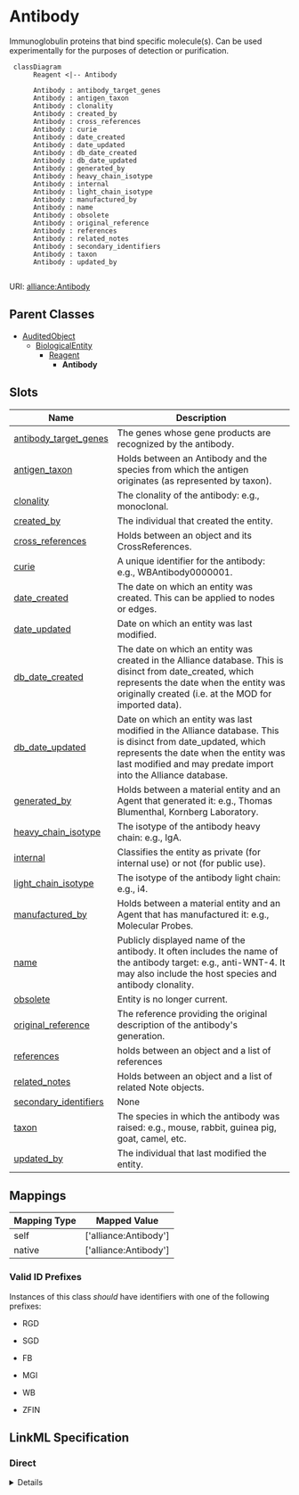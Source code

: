 # Antibody

Immunoglobulin proteins that bind specific molecule(s). Can be used experimentally for the purposes of detection or purification.


```mermaid
 classDiagram
      Reagent <|-- Antibody
      
      Antibody : antibody_target_genes
      Antibody : antigen_taxon
      Antibody : clonality
      Antibody : created_by
      Antibody : cross_references
      Antibody : curie
      Antibody : date_created
      Antibody : date_updated
      Antibody : db_date_created
      Antibody : db_date_updated
      Antibody : generated_by
      Antibody : heavy_chain_isotype
      Antibody : internal
      Antibody : light_chain_isotype
      Antibody : manufactured_by
      Antibody : name
      Antibody : obsolete
      Antibody : original_reference
      Antibody : references
      Antibody : related_notes
      Antibody : secondary_identifiers
      Antibody : taxon
      Antibody : updated_by
      

```



URI: [alliance:Antibody](http://alliancegenome.org/Antibody)


## Parent Classes

* [AuditedObject](AuditedObject.md)
    * [BiologicalEntity](BiologicalEntity.md)
        * [Reagent](Reagent.md)
            * **Antibody**




<!-- no inheritance hierarchy -->


## Slots

| Name | Description  |
| ---  | ---  |
| [antibody_target_genes](antibody_target_genes.md) | The genes whose gene products are recognized by the antibody. |
| [antigen_taxon](antigen_taxon.md) | Holds between an Antibody and the species from which the antigen originates (as represented by taxon). |
| [clonality](clonality.md) | The clonality of the antibody: e.g., monoclonal. |
| [created_by](created_by.md) | The individual that created the entity. |
| [cross_references](cross_references.md) | Holds between an object and its CrossReferences. |
| [curie](curie.md) | A unique identifier for the antibody: e.g., WBAntibody0000001. |
| [date_created](date_created.md) | The date on which an entity was created. This can be applied to nodes or edges. |
| [date_updated](date_updated.md) | Date on which an entity was last modified. |
| [db_date_created](db_date_created.md) | The date on which an entity was created in the Alliance database.  This is disinct from date_created, which represents the date when the entity was originally created (i.e. at the MOD for imported data). |
| [db_date_updated](db_date_updated.md) | Date on which an entity was last modified in the Alliance database.  This is disinct from date_updated, which represents the date when the entity was last modified and may predate import into the Alliance database. |
| [generated_by](generated_by.md) | Holds between a material entity and an Agent that generated it: e.g., Thomas Blumenthal, Kornberg Laboratory. |
| [heavy_chain_isotype](heavy_chain_isotype.md) | The isotype of the antibody heavy chain: e.g., IgA. |
| [internal](internal.md) | Classifies the entity as private (for internal use) or not (for public use). |
| [light_chain_isotype](light_chain_isotype.md) | The isotype of the antibody light chain: e.g., i4. |
| [manufactured_by](manufactured_by.md) | Holds between a material entity and an Agent that has manufactured it: e.g., Molecular Probes. |
| [name](name.md) | Publicly displayed name of the antibody. It often includes the name of the antibody target: e.g., anti-WNT-4. It may also include the host species and antibody clonality. |
| [obsolete](obsolete.md) | Entity is no longer current. |
| [original_reference](original_reference.md) | The reference providing the original description of the antibody's generation. |
| [references](references.md) | holds between an object and a list of references |
| [related_notes](related_notes.md) | Holds between an object and a list of related Note objects. |
| [secondary_identifiers](secondary_identifiers.md) | None |
| [taxon](taxon.md) | The species in which the antibody was raised: e.g., mouse, rabbit, guinea pig, goat, camel, etc. |
| [updated_by](updated_by.md) | The individual that last modified the entity. |


## Mappings

| Mapping Type | Mapped Value |
| ---  | ---  |
| self | ['alliance:Antibody'] |
| native | ['alliance:Antibody'] |



### Valid ID Prefixes

Instances of this class *should* have identifiers with one of the following prefixes:

* RGD

* SGD

* FB

* MGI

* WB

* ZFIN




## LinkML Specification

<!-- TODO: investigate https://stackoverflow.com/questions/37606292/how-to-create-tabbed-code-blocks-in-mkdocs-or-sphinx -->

### Direct

<details>
```yaml
name: Antibody
id_prefixes:
- RGD
- SGD
- FB
- MGI
- WB
- ZFIN
description: Immunoglobulin proteins that bind specific molecule(s). Can be used experimentally
  for the purposes of detection or purification.
notes:
- Inherits id and taxon slots from parental BiologicalEntity.
from_schema: https://github.com/alliance-genome/agr_curation_schema/src/schema/reagent.yaml
aliases:
- antibody
- antibodies
- antiserum
- antisera
is_a: Reagent
slots:
- name
- antigen_taxon
- clonality
- heavy_chain_isotype
- light_chain_isotype
- antibody_target_genes
- cross_references
- secondary_identifiers
- references
- original_reference
- related_notes
slot_usage:
  curie:
    name: curie
    description: 'A unique identifier for the antibody: e.g., WBAntibody0000001.'
    notes:
    - As not all MODs have IDs (e.g., FB), some IDs will need to be minted at the
      Alliance. Does anyone use RRIDs as the 1o ID for antibody?
    domain_of:
    - OntologyTerm
    - PhenotypeAnnotation
    - DiseaseAnnotation
    - BiologicalEntity
    - BiologicalEntityDTO
    - Chromosome
    - Assembly
    - Identifier
    - Figure
    - Image
    - Laboratory
    - InformationContentEntity
    - Reference
    - Resource
    - ModCorpusAssociation
    - GeneInteraction
    - ExpressionExperiment
    - GeneNomenclatureSet
  name:
    name: name
    description: 'Publicly displayed name of the antibody. It often includes the name
      of the antibody target: e.g., anti-WNT-4. It may also include the host species
      and antibody clonality.'
    notes:
    - FB does not have names for antibodies, but would be easy to generate, so we
      may want to make this required.
    domain_of:
    - OntologyTerm
    - ResourceDescriptor
    - ResourceDescriptorPage
    - AffectedGenomicModel
    - AffectedGenomicModelDTO
    - VocabularyTerm
    - Vocabulary
    - VocabularyTermSet
    - Antibody
    - CurationReportGroup
    - CurationReport
    - BulkLoadGroup
    - BulkLoad
    required: true
  taxon:
    name: taxon
    description: 'The species in which the antibody was raised: e.g., mouse, rabbit,
      guinea pig, goat, camel, etc.'
    notes:
    - FB does not have host taxon information for antibodies.
    domain_of:
    - BiologicalEntity
    required: false
  original_reference:
    name: original_reference
    description: The reference providing the original description of the antibody's
      generation.
    domain_of:
    - Antibody

```
</details>

### Induced

<details>
```yaml
name: Antibody
id_prefixes:
- RGD
- SGD
- FB
- MGI
- WB
- ZFIN
description: Immunoglobulin proteins that bind specific molecule(s). Can be used experimentally
  for the purposes of detection or purification.
notes:
- Inherits id and taxon slots from parental BiologicalEntity.
from_schema: https://github.com/alliance-genome/agr_curation_schema/src/schema/reagent.yaml
aliases:
- antibody
- antibodies
- antiserum
- antisera
is_a: Reagent
slot_usage:
  curie:
    name: curie
    description: 'A unique identifier for the antibody: e.g., WBAntibody0000001.'
    notes:
    - As not all MODs have IDs (e.g., FB), some IDs will need to be minted at the
      Alliance. Does anyone use RRIDs as the 1o ID for antibody?
    domain_of:
    - OntologyTerm
    - PhenotypeAnnotation
    - DiseaseAnnotation
    - BiologicalEntity
    - BiologicalEntityDTO
    - Chromosome
    - Assembly
    - Identifier
    - Figure
    - Image
    - Laboratory
    - InformationContentEntity
    - Reference
    - Resource
    - ModCorpusAssociation
    - GeneInteraction
    - ExpressionExperiment
    - GeneNomenclatureSet
  name:
    name: name
    description: 'Publicly displayed name of the antibody. It often includes the name
      of the antibody target: e.g., anti-WNT-4. It may also include the host species
      and antibody clonality.'
    notes:
    - FB does not have names for antibodies, but would be easy to generate, so we
      may want to make this required.
    domain_of:
    - OntologyTerm
    - ResourceDescriptor
    - ResourceDescriptorPage
    - AffectedGenomicModel
    - AffectedGenomicModelDTO
    - VocabularyTerm
    - Vocabulary
    - VocabularyTermSet
    - Antibody
    - CurationReportGroup
    - CurationReport
    - BulkLoadGroup
    - BulkLoad
    required: true
  taxon:
    name: taxon
    description: 'The species in which the antibody was raised: e.g., mouse, rabbit,
      guinea pig, goat, camel, etc.'
    notes:
    - FB does not have host taxon information for antibodies.
    domain_of:
    - BiologicalEntity
    required: false
  original_reference:
    name: original_reference
    description: The reference providing the original description of the antibody's
      generation.
    domain_of:
    - Antibody
attributes:
  name:
    name: name
    description: 'Publicly displayed name of the antibody. It often includes the name
      of the antibody target: e.g., anti-WNT-4. It may also include the host species
      and antibody clonality.'
    notes:
    - FB does not have names for antibodies, but would be easy to generate, so we
      may want to make this required.
    from_schema: https://github.com/alliance-genome/agr_curation_schema/affectedGenomicModel
    multivalued: false
    alias: name
    owner: Antibody
    domain_of:
    - OntologyTerm
    - ResourceDescriptor
    - ResourceDescriptorPage
    - AffectedGenomicModel
    - AffectedGenomicModelDTO
    - VocabularyTerm
    - Vocabulary
    - VocabularyTermSet
    - Antibody
    - CurationReportGroup
    - CurationReport
    - BulkLoadGroup
    - BulkLoad
    range: string
    required: true
  antigen_taxon:
    name: antigen_taxon
    description: Holds between an Antibody and the species from which the antigen
      originates (as represented by taxon).
    from_schema: https://github.com/alliance-genome/agr_curation_schema/src/schema/reagent.yaml
    domain: Antibody
    multivalued: false
    alias: antigen_taxon
    owner: Antibody
    domain_of:
    - Antibody
    range: NCBITaxonTerm
    required: false
  clonality:
    name: clonality
    description: 'The clonality of the antibody: e.g., monoclonal.'
    notes:
    - I think this will be an antibody specific slot.
    from_schema: https://github.com/alliance-genome/agr_curation_schema/src/schema/reagent.yaml
    domain: Antibody
    multivalued: false
    alias: clonality
    owner: Antibody
    domain_of:
    - Antibody
    range: antibody_clonality_set
    required: true
  heavy_chain_isotype:
    name: heavy_chain_isotype
    description: 'The isotype of the antibody heavy chain: e.g., IgA.'
    from_schema: https://github.com/alliance-genome/agr_curation_schema/src/schema/reagent.yaml
    domain: Antibody
    multivalued: false
    alias: heavy_chain_isotype
    owner: Antibody
    domain_of:
    - Antibody
    range: heavy_chain_isotype_set
    required: false
  light_chain_isotype:
    name: light_chain_isotype
    description: 'The isotype of the antibody light chain: e.g., i4.'
    from_schema: https://github.com/alliance-genome/agr_curation_schema/src/schema/reagent.yaml
    domain: Antibody
    multivalued: false
    alias: light_chain_isotype
    owner: Antibody
    domain_of:
    - Antibody
    range: light_chain_isotype_set
    required: false
  antibody_target_genes:
    name: antibody_target_genes
    description: The genes whose gene products are recognized by the antibody.
    from_schema: https://github.com/alliance-genome/agr_curation_schema/src/schema/reagent.yaml
    domain: Antibody
    multivalued: true
    alias: antibody_target_genes
    owner: Antibody
    domain_of:
    - Antibody
    range: Gene
    required: false
  cross_references:
    name: cross_references
    description: Holds between an object and its CrossReferences.
    from_schema: https://github.com/alliance-genome/agr_curation_schema/core.yaml
    aliases:
    - xrefs
    singular_name: cross_reference
    multivalued: true
    alias: cross_references
    owner: Antibody
    domain_of:
    - OntologyTerm
    - GenomicEntity
    - AuthorReference
    - Antibody
    - GeneInteraction
    range: CrossReference
  secondary_identifiers:
    name: secondary_identifiers
    from_schema: https://github.com/alliance-genome/agr_curation_schema/core.yaml
    aliases:
    - secondary_ids
    multivalued: true
    alias: secondary_identifiers
    owner: Antibody
    domain_of:
    - OntologyTerm
    - GenomicEntity
    - GenomicEntityDTO
    - Figure
    - Image
    - Antibody
    range: uriorcurie
  references:
    name: references
    description: holds between an object and a list of references
    from_schema: https://github.com/alliance-genome/agr_curation_schema/core.yaml
    singular_name: reference
    multivalued: true
    alias: references
    owner: Antibody
    domain_of:
    - Allele
    - Construct
    - SequenceTargetingReagent
    - SequenceTargetingReagentToGeneAssociation
    - AffectedGenomicModel
    - Antibody
    range: Reference
  original_reference:
    name: original_reference
    description: The reference providing the original description of the antibody's
      generation.
    from_schema: https://github.com/alliance-genome/agr_curation_schema/core.yaml
    is_a: references
    multivalued: true
    alias: original_reference
    owner: Antibody
    domain_of:
    - Antibody
    range: Reference
  related_notes:
    name: related_notes
    description: Holds between an object and a list of related Note objects.
    notes:
    - The original name suggested for this slot was simply notes, but I think that
      label is reserved in LinkML for internal descriptions of objects, hence the
      related_notes label used here.
    from_schema: https://github.com/alliance-genome/agr_curation_schema/core.yaml
    multivalued: true
    alias: related_notes
    owner: Antibody
    domain_of:
    - Variant
    - DiseaseAnnotation
    - Gene
    - Antibody
    - ExpressionExperiment
    - ExpressionAnnotation
    range: Note
  generated_by:
    name: generated_by
    description: 'Holds between a material entity and an Agent that generated it:
      e.g., Thomas Blumenthal, Kornberg Laboratory.'
    from_schema: https://github.com/alliance-genome/agr_curation_schema/core.yaml
    multivalued: true
    alias: generated_by
    owner: Antibody
    domain_of:
    - Reagent
    range: Agent
    required: false
  manufactured_by:
    name: manufactured_by
    description: 'Holds between a material entity and an Agent that has manufactured
      it: e.g., Molecular Probes.'
    from_schema: https://github.com/alliance-genome/agr_curation_schema/core.yaml
    multivalued: true
    alias: manufactured_by
    owner: Antibody
    domain_of:
    - Reagent
    range: Agent
    required: false
  curie:
    name: curie
    description: 'A unique identifier for the antibody: e.g., WBAntibody0000001.'
    notes:
    - As not all MODs have IDs (e.g., FB), some IDs will need to be minted at the
      Alliance. Does anyone use RRIDs as the 1o ID for antibody?
    from_schema: https://github.com/alliance-genome/agr_curation_schema/core.yaml
    multivalued: false
    identifier: true
    alias: curie
    owner: Antibody
    domain_of:
    - OntologyTerm
    - PhenotypeAnnotation
    - DiseaseAnnotation
    - BiologicalEntity
    - BiologicalEntityDTO
    - Chromosome
    - Assembly
    - Identifier
    - Figure
    - Image
    - Laboratory
    - InformationContentEntity
    - Reference
    - Resource
    - ModCorpusAssociation
    - GeneInteraction
    - ExpressionExperiment
    - GeneNomenclatureSet
    range: uriorcurie
    required: true
  taxon:
    name: taxon
    description: 'The species in which the antibody was raised: e.g., mouse, rabbit,
      guinea pig, goat, camel, etc.'
    notes:
    - FB does not have host taxon information for antibodies.
    from_schema: https://github.com/alliance-genome/agr_curation_schema/core.yaml
    multivalued: false
    alias: taxon
    owner: Antibody
    domain_of:
    - BiologicalEntity
    range: NCBITaxonTerm
    required: false
  created_by:
    name: created_by
    description: The individual that created the entity.
    from_schema: https://github.com/alliance-genome/agr_curation_schema/core.yaml
    domain: AuditedObject
    multivalued: false
    alias: created_by
    owner: Antibody
    domain_of:
    - AuditedObject
    range: Person
  date_created:
    name: date_created
    description: The date on which an entity was created. This can be applied to nodes
      or edges.
    from_schema: https://github.com/alliance-genome/agr_curation_schema/core.yaml
    aliases:
    - creation_date
    exact_mappings:
    - dct:createdOn
    - WIKIDATA_PROPERTY:P577
    alias: date_created
    owner: Antibody
    domain_of:
    - AuditedObject
    - AuditedObjectDTO
    range: datetime
  updated_by:
    name: updated_by
    description: The individual that last modified the entity.
    from_schema: https://github.com/alliance-genome/agr_curation_schema/core.yaml
    domain: AuditedObject
    multivalued: false
    alias: updated_by
    owner: Antibody
    domain_of:
    - AuditedObject
    range: Person
  date_updated:
    name: date_updated
    description: Date on which an entity was last modified.
    from_schema: https://github.com/alliance-genome/agr_curation_schema/core.yaml
    aliases:
    - date_last_modified
    alias: date_updated
    owner: Antibody
    domain_of:
    - AuditedObject
    - AuditedObjectDTO
    range: datetime
  db_date_created:
    name: db_date_created
    description: The date on which an entity was created in the Alliance database.  This
      is disinct from date_created, which represents the date when the entity was
      originally created (i.e. at the MOD for imported data).
    from_schema: https://github.com/alliance-genome/agr_curation_schema/core.yaml
    alias: db_date_created
    owner: Antibody
    domain_of:
    - AuditedObject
    - AuditedObjectDTO
    range: datetime
  db_date_updated:
    name: db_date_updated
    description: Date on which an entity was last modified in the Alliance database.  This
      is disinct from date_updated, which represents the date when the entity was
      last modified and may predate import into the Alliance database.
    from_schema: https://github.com/alliance-genome/agr_curation_schema/core.yaml
    alias: db_date_updated
    owner: Antibody
    domain_of:
    - AuditedObject
    - AuditedObjectDTO
    range: datetime
  internal:
    name: internal
    description: Classifies the entity as private (for internal use) or not (for public
      use).
    notes:
    - Default value is true.
    from_schema: https://github.com/alliance-genome/agr_curation_schema/core.yaml
    alias: internal
    owner: Antibody
    domain_of:
    - AuditedObject
    - AuditedObjectDTO
    range: boolean
    required: true
  obsolete:
    name: obsolete
    description: Entity is no longer current.
    notes:
    - Obsolete entities are preserved in the database for posterity but should not
      be publicly displayed.
    from_schema: https://github.com/alliance-genome/agr_curation_schema/core.yaml
    alias: obsolete
    owner: Antibody
    domain_of:
    - AuditedObject
    - AuditedObjectDTO
    range: boolean

```
</details>